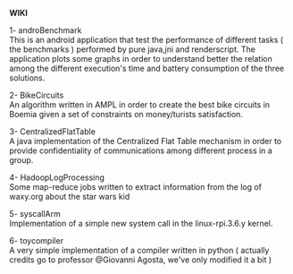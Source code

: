 <b>WIKI</b>

1- androBenchmark <br>
This is an android application that test the performance of different
tasks ( the benchmarks ) performed by pure java,jni and renderscript.
The application plots some graphs in order to understand better the relation among the different execution's time and battery consumption of the three solutions.

2- BikeCircuits <br>
An algorithm written in AMPL in order to create the best bike circuits in Boemia given a set of constraints on money/turists satisfaction.

3- CentralizedFlatTable <br>
A java implementation of the Centralized Flat Table mechanism in order to provide confidentiality of communications among different process in a group.

4- HadoopLogProcessing <br>
Some map-reduce jobs written to extract information from the log of waxy.org about the star wars kid

5- syscallArm <br>
Implementation of a simple new system call in the linux-rpi.3.6.y kernel.

6- toycompiler <br>
A very simple implementation of a compiler written in python ( actually credits go to professor @Giovanni Agosta, we've only modified it a bit )
